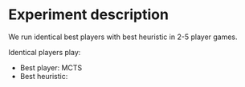 # Experiment description

We run identical best players with best heuristic in 2-5 player games.

Identical players play:
- Best player: MCTS
- Best heuristic: